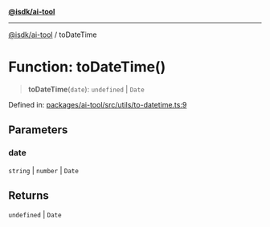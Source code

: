 [**@isdk/ai-tool**](../README.md)

***

[@isdk/ai-tool](../globals.md) / toDateTime

# Function: toDateTime()

> **toDateTime**(`date`): `undefined` \| `Date`

Defined in: [packages/ai-tool/src/utils/to-datetime.ts:9](https://github.com/isdk/ai-tool.js/blob/c084189f913fb955b91b492de68bd07ce78f8c82/src/utils/to-datetime.ts#L9)

## Parameters

### date

`string` | `number` | `Date`

## Returns

`undefined` \| `Date`
